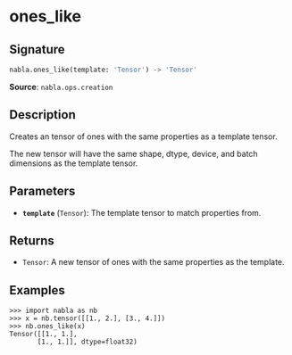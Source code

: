 # ones_like

## Signature

```python
nabla.ones_like(template: 'Tensor') -> 'Tensor'
```

**Source**: `nabla.ops.creation`

## Description

Creates an tensor of ones with the same properties as a template tensor.

The new tensor will have the same shape, dtype, device, and batch
dimensions as the template tensor.

## Parameters

- **`template`** (`Tensor`): The template tensor to match properties from.

## Returns

- `Tensor`: A new tensor of ones with the same properties as the template.

## Examples

```pycon
>>> import nabla as nb
>>> x = nb.tensor([[1., 2.], [3., 4.]])
>>> nb.ones_like(x)
Tensor([[1., 1.],
       [1., 1.]], dtype=float32)
```
